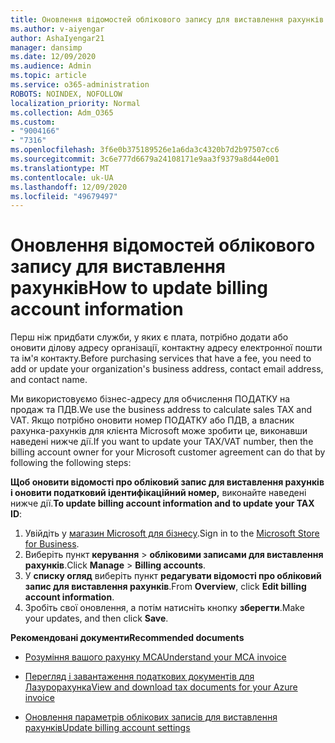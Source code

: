 ```yaml
---
title: Оновлення відомостей облікового запису для виставлення рахунків
ms.author: v-aiyengar
author: AshaIyengar21
manager: dansimp
ms.date: 12/09/2020
ms.audience: Admin
ms.topic: article
ms.service: o365-administration
ROBOTS: NOINDEX, NOFOLLOW
localization_priority: Normal
ms.collection: Adm_O365
ms.custom:
- "9004166"
- "7316"
ms.openlocfilehash: 3f6e0b375189526e1a6da3c4320b7d2b97507cc6
ms.sourcegitcommit: 3c6e777d6679a24108171e9aa3f9379a8d44e001
ms.translationtype: MT
ms.contentlocale: uk-UA
ms.lasthandoff: 12/09/2020
ms.locfileid: "49679497"
---
```

# <a name="how-to-update-billing-account-information"></a><span data-ttu-id="1b325-102">Оновлення відомостей облікового запису для виставлення рахунків</span><span class="sxs-lookup"><span data-stu-id="1b325-102">How to update billing account information</span></span>

<span data-ttu-id="1b325-103">Перш ніж придбати служби, у яких є плата, потрібно додати або оновити ділову адресу організації, контактну адресу електронної пошти та ім'я контакту.</span><span class="sxs-lookup"><span data-stu-id="1b325-103">Before purchasing services that have a fee, you need to add or update your organization's business address, contact email address, and contact name.</span></span>

<span data-ttu-id="1b325-104">Ми використовуємо бізнес-адресу для обчислення ПОДАТКУ на продаж та ПДВ.</span><span class="sxs-lookup"><span data-stu-id="1b325-104">We use the business address to calculate sales TAX and VAT.</span></span> <span data-ttu-id="1b325-105">Якщо потрібно оновити номер ПОДАТКУ або ПДВ, а власник рахунка-рахунків для клієнта Microsoft може зробити це, виконавши наведені нижче дії.</span><span class="sxs-lookup"><span data-stu-id="1b325-105">If you want to update your TAX/VAT number, then the billing account owner for your Microsoft customer agreement can do that by following the following steps:</span></span>

<span data-ttu-id="1b325-106">**Щоб оновити відомості про обліковий запис для виставлення рахунків і оновити податковий ідентифікаційний номер,** виконайте наведені нижче дії.</span><span class="sxs-lookup"><span data-stu-id="1b325-106">**To update billing account information and to update your TAX ID**:</span></span>

1. <span data-ttu-id="1b325-107">Увійдіть у [магазин Microsoft для бізнесу](https://businessstore.microsoft.com/).</span><span class="sxs-lookup"><span data-stu-id="1b325-107">Sign in to the [Microsoft Store for Business](https://businessstore.microsoft.com/).</span></span>
1. <span data-ttu-id="1b325-108">Виберіть пункт **керування**  >  **обліковими записами для виставлення рахунків**.</span><span class="sxs-lookup"><span data-stu-id="1b325-108">Click **Manage** > **Billing accounts**.</span></span>
1. <span data-ttu-id="1b325-109">У **списку огляд** виберіть пункт **редагувати відомості про обліковий запис для виставлення рахунків**.</span><span class="sxs-lookup"><span data-stu-id="1b325-109">From **Overview**, click **Edit billing account information**.</span></span>
1. <span data-ttu-id="1b325-110">Зробіть свої оновлення, а потім натисніть кнопку **зберегти**.</span><span class="sxs-lookup"><span data-stu-id="1b325-110">Make your updates, and then click **Save**.</span></span> 

<span data-ttu-id="1b325-111">**Рекомендовані документи**</span><span class="sxs-lookup"><span data-stu-id="1b325-111">**Recommended documents**</span></span>

- [<span data-ttu-id="1b325-112">Розуміння вашого рахунку MCA</span><span class="sxs-lookup"><span data-stu-id="1b325-112">Understand your MCA invoice</span></span>](https://docs.microsoft.com/azure/cost-management-billing/understand/mca-understand-your-invoice)

- [<span data-ttu-id="1b325-113">Перегляд і завантаження податкових документів для Лазурорахунка</span><span class="sxs-lookup"><span data-stu-id="1b325-113">View and download tax documents for your Azure invoice</span></span>](https://docs.microsoft.com/azure/cost-management-billing/understand/mca-download-tax-document)

- [<span data-ttu-id="1b325-114">Оновлення параметрів облікових записів для виставлення рахунків</span><span class="sxs-lookup"><span data-stu-id="1b325-114">Update billing account settings</span></span>](https://docs.microsoft.com/microsoft-store/update-microsoft-store-for-business-account-settings)  

